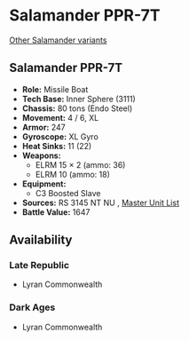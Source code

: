 # Salamander PPR-7T 

[Other Salamander variants](../salamander.md) 

## Salamander PPR-7T 

- **Role:** Missile Boat 
- **Tech Base:** Inner Sphere (3111) 
- **Chassis:** 80 tons (Endo Steel) 
- **Movement:** 4 / 6, XL 
- **Armor:** 247 
- **Gyroscope:** XL Gyro 
- **Heat Sinks:** 11 (22) 
- **Weapons:** 
  - ELRM 15 × 2 (ammo: 36) 
  - ELRM 10 (ammo: 18) 
- **Equipment:** 
  - C3 Boosted Slave 
- **Sources:** RS 3145 NT NU , [Master Unit List](http://masterunitlist.info/Unit/Details/6860/salamander-ppr-7t) 
- **Battle Value:** 1647 

## Availability 

### Late Republic 

- Lyran Commonwealth 

### Dark Ages 

- Lyran Commonwealth 

